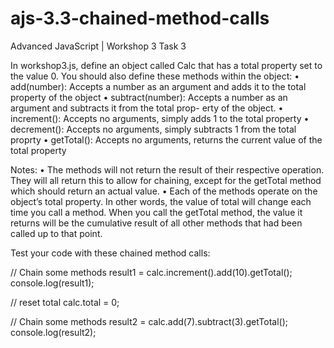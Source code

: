 # ajs-3.3-chained-method-calls
Advanced JavaScript | Workshop 3 Task 3

In workshop3.js, define an object called Calc that has a total property set to the value 0. You should also define these methods within the object:
• add(number): Accepts a number as an argument and adds it to the total property of the object
• subtract(number): Accepts a number as an argument and subtracts it from the total prop- erty of the object.
• increment(): Accepts no arguments, simply adds 1 to the total property
• decrement(): Accepts no arguments, simply subtracts 1 from the total proprty
• getTotal(): Accepts no arguments, returns the current value of the total property

Notes:
• The methods will not return the result of their respective operation. They will all return this to allow for chaining, except for the getTotal method which should return an actual value.
• Each of the methods operate on the object’s total property. In other words, the value of total will change each time you call a method. When you call the getTotal method, the value it returns will be the cumulative result of all other methods that had been called up to that point.

Test your code with these chained method calls:

// Chain some methods
result1 = calc.increment().add(10).getTotal(); console.log(result1); 

// reset total
calc.total = 0;

// Chain some methods
result2 = calc.add(7).subtract(3).getTotal(); console.log(result2); 
